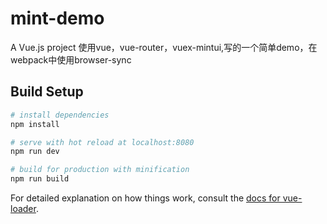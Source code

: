 
# mint-demo

A Vue.js project
使用vue，vue-router，vuex-mintui,写的一个简单demo，在webpack中使用browser-sync
## Build Setup

``` bash
# install dependencies
npm install

# serve with hot reload at localhost:8080
npm run dev

# build for production with minification
npm run build
```

For detailed explanation on how things work, consult the [docs for vue-loader](http://vuejs.github.io/vue-loader).



